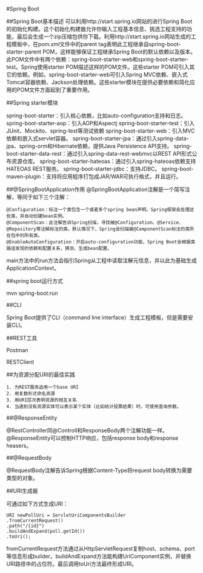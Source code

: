 #Spring Boot

##Spring Boot基本描述
可以利用http://start.spring.io网站的进行Spring Boot的初始化构建。这个初始化构建器允许你输入工程基本信息、挑选工程支持的功能，最后会生成一个zip压缩包供你下载。利用http://start.spring.io网站生成的工程模板中，在pom.xml文件中的parent tag表明此工程继承自spring-boot-starter-parent POM，这样能够保证工程继承Spring Boot的默认依赖以及版本。此POM文件中有两个依赖：spring-boot-starter-web和spring-boot-starter-test。Spring使用starter POM描述这样的POM文件。这些starter POM可引入其它的依赖。例如，spring-boot-starter-web可引入Spring MVC依赖、嵌入式Tomcat容器依赖、Jackson处理依赖。这些starter模块在提供必要依赖和简化应用的POM文件方面起到了重要作用。

##Spring starter模块

spring-boot-starter：引入核心依赖，比如auto-configuration支持和日志。
spring-boot-starter-aop：引入AOP和Aspectj
spring-boot-starter-test：引入JUnit、Mockito、spring-test等测试依赖
spring-boot-starter-web：引入MVC依赖和嵌入式servlet容器。
spring-boot-starter-jpa：通过引入spring-data-jpa、spring-orm和Hibernate依赖，提供Java Persistence API支持。
spring-boot-starter-data-rest：通过引入spring-data-rest-webmvc以REST API形式公布资源仓库。
spring-boot-starter-hateoas：通过引入spring-hateoas依赖支持HATEOAS REST服务。
spring-boot-starter-jdbc：支持JDBC。
spring-boot-maven-plugin：支持将应用程序打包成JAR/WAR可执行格式，并且运行。

##@SpringBootApplication作用
@SpringBootApplication注解是一个简写注解，等同于如下三个注解：

	@Configuration：标注一个类包含一个或者多个spring bean声明。Spring框架会处理这些类，并自动创建bean实例。
	@ComponentScan：此注解告诉Spring扫描，寻找被@Configuration、@Service、@Repository等注解标注的类。默认情况下，Spring会扫描被@ComponentScan标注的类所在包中的所有类。
	@EnableAutoConfiguration：开启auto-configuration功能，Spring Boot会根据类路径发现的依赖和配置关系，猜测、生成bean配置。

main方法中的run方法会指引Spring从工程中读取注解元信息，并以此为基础生成ApplicationContext。

##spring boot运行方式

mvn spring-boot:run

##CLI

Spring Boot提供了CLI（command line interface）生成工程模板，但是需要安装CLI。

##REST工具

Postman

RESTClient

##为资源分配URI的最佳实践

	1. 为REST服务选用一个base URI
	2. 用复数形式命名资源
	3. 用URI层次表明资源的相互关系
	4. 当遇到没有资源实体可以表示某个实体（比如统计投票结果）时，可使用查询参数。


##@ResponseEntity

@RestController同@Controll和ResponseBody两个注解功能一样。@ResponseEntity可以控制HTTP响应，包括response body和response heasers。

##@RequestBody

@RequestBody注解告诉Spring根据Content-Type将request body转换为需要类型的对象。

##URI生成器

可通过如下方式生成URI：

	URI newPollUri = ServletUriComponentsBuilder
	.fromCurrentRequest()
	.path("/{id}")
	.buildAndExpand(poll.getId())
	.toUri();

fromCurrentRequest方法通过从HttpServletRequest复制host、schema、port等信息形成builder。buildAndExpand方法能构建UriComponent实例，并替换URI路径中的占位符。最后调用toUri方法最终形成URI。

